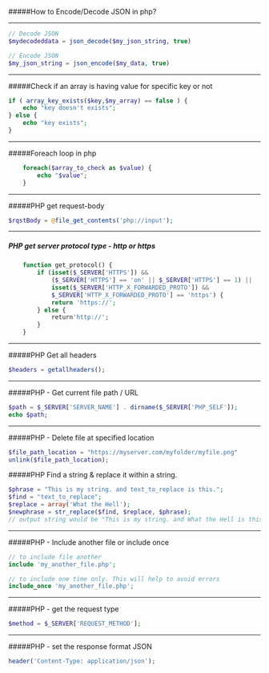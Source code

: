 #####How to Encode/Decode JSON in php?

---

```php
// Decode JSON
$mydecodeddata = json_decode($my_json_string, true)

// Encode JSON
$my_json_string = json_encode($my_data, true)
```

---

#####Check if an array is having value for specific key or not

```php
if ( array_key_exists($key,$my_array) == false ) {
    echo "key doesn't exists";
} else {
	echo "key exists";
}

```

---

#####Foreach loop in php

```php
	foreach($array_to_check as $value) {
		echo "$value";
	}
```

---

#####PHP get request-body

```php
$rqstBody = @file_get_contents('php://input');
```

---

##### PHP get server protocol type - http or https

```php
	function get_protocol() {
		if (isset($_SERVER['HTTPS']) &&
		    ($_SERVER['HTTPS'] == 'on' || $_SERVER['HTTPS'] == 1) ||
		    isset($_SERVER['HTTP_X_FORWARDED_PROTO']) &&
		    $_SERVER['HTTP_X_FORWARDED_PROTO'] == 'https') {
			return 'https://';
		} else {
	  		return'http://';
		}
	}
```

---

#####PHP Get all headers

```php
$headers = getallheaders();
```

---

#####PHP - Get current file path / URL

```php
$path = $_SERVER['SERVER_NAME'] . dirname($_SERVER['PHP_SELF']);
echo $path;
```

---

#####PHP - Delete file at specified location

```php
$file_path_location = "https://myserver.com/myfolder/myfile.png"
unlink($file_path_location);
```

#####PHP Find a string & replace it within a string.

```php
$phrase = "This is my string. and text_to_replace is this.";
$find = "text_to_replace";
$replace = array('What the Hell');
$newphrase = str_replace($find, $replace, $phrase);
// output string would be "This is my string. and What the Hell is this."
```

---

#####PHP - Include another file or include once

```php
// to include file another
include 'my_another_file.php';

// to include one time only. This will help to avoid errors
include_once 'my_another_file.php';
```

---

#####PHP - get the request type

```php
$method = $_SERVER['REQUEST_METHOD'];
```

----

#####PHP - set the response format JSON

```php
header('Content-Type: application/json');
```